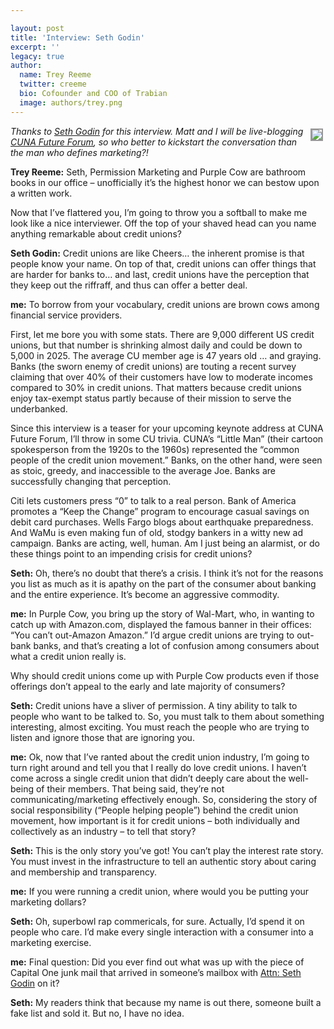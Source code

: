 ```yaml
---

layout: post
title: 'Interview: Seth Godin'
excerpt: ''
legacy: true
author:
  name: Trey Reeme
  twitter: creeme
  bio: Cofounder and COO of Trabian
  image: authors/trey.png
---
```


<p><a href="http://www.sethgodin.com"><img src="/images/legacy/cowcover.jpg" style="float:right; border: 2px solid #999999; margin: 4px;"></a><em>Thanks to <a href="http://www.sethgodin.com">Seth Godin</a> for this interview.  Matt and I will be live-blogging <a href="http://training.cuna.org/on_site/ff_2006/index.html"><span class="caps">CUNA</span> Future Forum</a>, so who better to kickstart the conversation than the man who defines marketing?!</em></p>
<p><strong>Trey Reeme:</strong> Seth, Permission Marketing and Purple Cow are bathroom books in our office &#8211; unofficially it&#8217;s the highest honor we can bestow upon a written work.</p>
<p>Now that I&#8217;ve flattered you, I&#8217;m going to throw you a softball to make me look like a nice interviewer.  Off the top of your shaved head can you name anything remarkable about credit unions?</p>
<p><strong>Seth Godin:</strong>  Credit unions are like Cheers&#8230; the inherent promise is that people know your name.  On top of that, credit unions can offer things that are harder for banks to&#8230; and last, credit unions have the perception that they keep out the riffraff, and thus can offer a better deal.</p>
<p><strong>me:</strong> To borrow from your vocabulary, credit unions are brown cows among financial service providers.</p>
<p>First, let me bore you with some stats.  There are 9,000 different US credit unions, but that number is shrinking almost daily and could be down to 5,000 in 2025.  The average CU member age is 47 years old &#8230; and graying. Banks (the sworn enemy of credit unions) are touting a recent survey claiming that over 40% of their customers have low to moderate incomes compared to 30% in credit unions.  That matters because credit unions enjoy tax-exempt status partly because of their mission to serve the underbanked.</p>
<p>Since this interview is a teaser for your upcoming keynote address at <span class="caps">CUNA</span> Future Forum, I&#8217;ll throw in some CU trivia.  <span class="caps">CUNA</span>&#8217;s &#8220;Little Man&#8221; (their cartoon spokesperson from the 1920s to the 1960s) represented the &#8220;common people of the credit union movement.&#8221;  Banks, on the other hand, were seen as stoic, greedy, and inaccessible to the average Joe.  Banks are successfully changing that perception.</p>
<p>Citi lets customers press &#8220;0&#8221; to talk to a real person.  Bank of America promotes a &#8220;Keep the Change&#8221; program to encourage casual savings on debit card purchases.  Wells Fargo blogs about earthquake preparedness. And WaMu is even making fun of old, stodgy bankers in a witty new ad campaign.  Banks are acting, well, human. Am I just being an alarmist, or do these things point to an impending crisis for credit unions?</p>
<p><strong>Seth:</strong> Oh, there&#8217;s no doubt that there&#8217;s a crisis. I think it&#8217;s not for the reasons you list as much as it is apathy on the part of the consumer about banking and the entire experience. It&#8217;s become an aggressive commodity.</p>
<p><strong>me:</strong> In Purple Cow, you bring up the story of Wal-Mart, who, in wanting to catch up with Amazon.com, displayed the famous banner in their offices: &#8220;You can&#8217;t out-Amazon Amazon.&#8221;  I&#8217;d argue credit unions are trying to out-bank banks, and that&#8217;s creating a lot of confusion among consumers about what a credit union really is.</p>
<p>Why should credit unions come up with Purple Cow products even if those offerings don&#8217;t appeal to the early and late majority of consumers?</p>
<p><strong>Seth:</strong> Credit unions have a sliver of permission. A tiny ability to talk to people who want to be talked to. So, you must talk to them about something interesting, almost exciting. You must reach the people who are trying to listen and ignore those that are ignoring you.</p>
<p><strong>me:</strong> Ok, now that I&#8217;ve ranted about the credit union industry, I&#8217;m going to turn right around and tell you that I really do love credit unions.  I haven&#8217;t come across a single credit union that didn&#8217;t deeply care about the well-being of their members.  That being said, they&#8217;re not communicating/marketing effectively enough.  So, considering the story of social responsibility (&#8220;People helping people&#8221;) behind the credit union movement, how important is it for credit unions &#8211; both individually and collectively as an industry &#8211; to tell that story?</p>
<p><strong>Seth:</strong> This is the only story you&#8217;ve got! You can&#8217;t play the interest rate story. You must invest in the infrastructure to tell an authentic story about caring and membership and transparency.</p>
<p><strong>me:</strong> If you were running a credit union, where would you be putting your marketing dollars?</p>
<p><strong>Seth:</strong> Oh, superbowl rap commericals, for sure.  Actually, I&#8217;d spend it on people who care. I&#8217;d make every single interaction with a consumer into a marketing exercise.</p>
<p><strong>me:</strong> Final question: Did you ever find out what was up with the piece of Capital One junk mail that arrived in someone&#8217;s mailbox with <a href="http://sethgodin.typepad.com/seths_blog/2006/04/new_direct_mark.html">Attn: Seth Godin</a> on it?</p>
<p><strong>Seth:</strong> My readers think that because my name is out there, someone built a fake list and sold it. But no, I have no idea.</p>